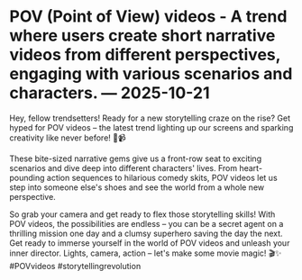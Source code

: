 # POV (Point of View) videos - A trend where users create short narrative videos from different perspectives, engaging with various scenarios and characters. — 2025-10-21

Hey, fellow trendsetters! Ready for a new storytelling craze on the rise? Get hyped for POV videos – the latest trend lighting up our screens and sparking creativity like never before! 🌟📹

These bite-sized narrative gems give us a front-row seat to exciting scenarios and dive deep into different characters' lives. From heart-pounding action sequences to hilarious comedy skits, POV videos let us step into someone else's shoes and see the world from a whole new perspective.

So grab your camera and get ready to flex those storytelling skills! With POV videos, the possibilities are endless – you can be a secret agent on a thrilling mission one day and a clumsy superhero saving the day the next. Get ready to immerse yourself in the world of POV videos and unleash your inner director. Lights, camera, action – let's make some movie magic! 🎬✨ #POVvideos #storytellingrevolution